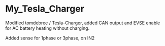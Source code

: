 # My_Tesla_Charger
Modified tomdebree / Tesla-Charger, added CAN output and EVSE enable for AC battery heating without charging.

Added sense for 1phase or 3phase, on IN2
